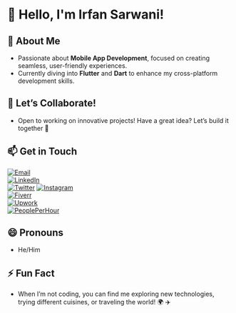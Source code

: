 # 👋 Hello, I'm Irfan Sarwani!

## 👀 **About Me**
- Passionate about **Mobile App Development**, focused on creating seamless, user-friendly experiences.  
- Currently diving into **Flutter** and **Dart** to enhance my cross-platform development skills.

## 💼 **Let’s Collaborate!**
- Open to working on innovative projects! Have a great idea? Let’s build it together 🚀

## 📫 **Get in Touch**
[![Email](https://img.shields.io/badge/Email-D14836?style=for-the-badge&logo=gmail&logoColor=white)](mailto:irfansarwani@gmail.com)  
[![LinkedIn](https://img.shields.io/badge/LinkedIn-0A66C2?style=for-the-badge&logo=linkedin&logoColor=white)](https://linkedin.com/in/irfansarwani)  
[![Twitter](https://img.shields.io/badge/Twitter-1DA1F2?style=for-the-badge&logo=twitter&logoColor=white)](https://twitter.com/irfansarwani)
[![Instagram](https://img.shields.io/badge/Instagram-E1306C?style=for-the-badge&logo=instagram&logoColor=white)](https://instagram.com/irfansarwani)  
[![Fiverr](https://img.shields.io/badge/Fiverr-1DBF73?style=for-the-badge&logo=fiverr&logoColor=white)](https://www.fiverr.com/irfansarwani)  
[![Upwork](https://img.shields.io/badge/Upwork-6FDA44?style=for-the-badge&logo=upwork&logoColor=white)](https://www.upwork.com/freelancers/~015edac2abc31f8176)  
[![PeoplePerHour](https://img.shields.io/badge/PeoplePerHour-1A1A1A?style=for-the-badge&logo=people-per-hour&logoColor=white)](https://www.peopleperhour.com/freelancer/irfansarwani)

## 😄 **Pronouns**
- He/Him

## ⚡ **Fun Fact**
- When I’m not coding, you can find me exploring new technologies, trying different cuisines, or traveling the world! 🌍 ✈️
